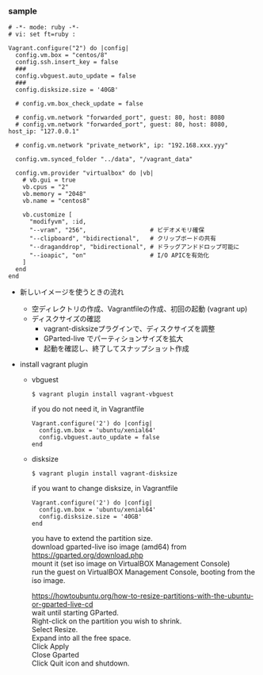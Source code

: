 ### sample
```console
# -*- mode: ruby -*-
# vi: set ft=ruby :

Vagrant.configure("2") do |config|
  config.vm.box = "centos/8"
  config.ssh.insert_key = false
  ### 
  config.vbguest.auto_update = false
  ### 
  config.disksize.size = '40GB'

  # config.vm.box_check_update = false

  # config.vm.network "forwarded_port", guest: 80, host: 8080
  # config.vm.network "forwarded_port", guest: 80, host: 8080, host_ip: "127.0.0.1"

  # config.vm.network "private_network", ip: "192.168.xxx.yyy"

  config.vm.synced_folder "../data", "/vagrant_data"

  config.vm.provider "virtualbox" do |vb|
    # vb.gui = true
    vb.cpus = "2"
    vb.memory = "2048"
    vb.name = "centos8"

    vb.customize [
      "modifyvm", :id,
      "--vram", "256",                  # ビデオメモリ確保
      "--clipboard", "bidirectional",   # クリップボードの共有
      "--draganddrop", "bidirectional", # ドラッグアンドドロップ可能に
      "--ioapic", "on"                  # I/O APICを有効化
    ]
  end
end
```

- 新しいイメージを使うときの流れ
  - 空ディレクトリの作成、Vagrantfileの作成、初回の起動 (vagrant up)
  - ディスクサイズの確認
    - vagrant-disksizeプラグインで、ディスクサイズを調整
    - GParted-live でパーティションサイズを拡大
    - 起動を確認し、終了してスナップショット作成

- install vagrant plugin
  - vbguest
    ```console
    $ vagrant plugin install vagrant-vbguest 
    ```
    if you do not need it, in Vagrantfile
    ```console
    Vagrant.configure('2') do |config|
      config.vm.box = 'ubuntu/xenial64'
      config.vbguest.auto_update = false
    end
    ```
  - disksize
    ```console
    $ vagrant plugin install vagrant-disksize
    ```
    if you want to change disksize, in Vagrantfile
    ```console
    Vagrant.configure('2') do |config|
      config.vm.box = 'ubuntu/xenial64'
      config.disksize.size = '40GB'
    end
    ```
    you have to extend the partition size.  
    download gparted-live iso image (amd64) from https://gparted.org/download.php  
    mount it (set iso image on VirtualBOX Management Console)  
    run the guest on VirtualBOX Management Console,  booting from the iso image.  
    
    https://howtoubuntu.org/how-to-resize-partitions-with-the-ubuntu-or-gparted-live-cd  
    wait until starting GParted.  
    Right-click on the partition you wish to shrink.  
    Select Resize.  
    Expand into all the free space.  
    Click Apply  
    Close Gparted  
    Click Quit icon and shutdown.  
    
     
